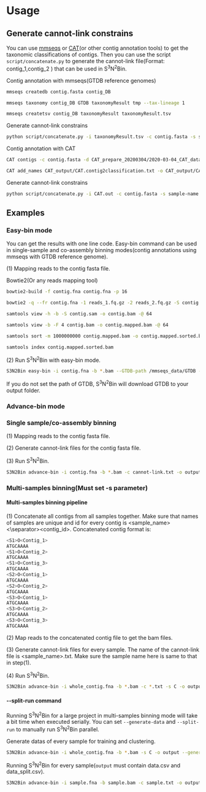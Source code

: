 # Usage

## Generate cannot-link constrains

You can use  [mmseqs](https://github.com/soedinglab/MMseqs2) or [CAT](https://github.com/dutilh/CAT)(or other contig annotation tools) to get the taxonomic classifications of contigs. Then you can use the script `script/concatenate.py` to generate the cannot-link file(Format: contig_1,contig_2 ) that can be used in S<sup>3</sup>N<sup>2</sup>Bin. 

Contig annotation with mmseqs(GTDB reference genomes)

```bash
mmseqs createdb contig.fasta contig_DB

mmseqs taxonomy contig_DB GTDB taxonomyResult tmp --tax-lineage 1

mmseqs createtsv contig_DB taxonomyResult taxonomyResult.tsv
```

Generate cannot-link constrains

```bash
python script/concatenate.py -i taxonomyResult.tsv -c contig.fasta -s sample-name -o output --mmseqs
```

Contig annotation with CAT

```bash
CAT contigs -c contig.fasta -d CAT_prepare_20200304/2020-03-04_CAT_database --path_to_prodigal path_to_prodigal --path_to_diamond path_to_diamond -t CAT_prepare_20200304/2020-03-04_taxonomy -o CAT_output/CAT --force -f 0.5 --top 11 --I_know_what_Im_doing --index_chunks 1

CAT add_names CAT_output/CAT.contig2classification.txt -o CAT_output/CAT.out -t CAT_prepare_20200304/2020-03-04_taxonomy --force --only_official
```

Generate cannot-link constrains

```bash
python script/concatenate.py -i CAT.out -c contig.fasta -s sample-name -o output --CAT
```

## Examples

### Easy-bin mode

You can get the results with one line code. Easy-bin command can be used in single-sample and co-assembly binning modes(contig annotations using mmseqs with GTDB reference genome).

(1) Mapping reads to the contig fasta file. 

Bowtie2(Or any reads mapping tool)

```bash
bowtie2-build -f contig.fna contig.fna -p 16

bowtie2 -q --fr contig.fna -1 reads_1.fq.gz -2 reads_2.fq.gz -S contig.sam -p 64

samtools view -h -b -S contig.sam -o contig.bam -@ 64

samtools view -b -F 4 contig.bam -o contig.mapped.bam -@ 64

samtools sort -m 1000000000 contig.mapped.bam -o contig.mapped.sorted.bam -@ 64

samtools index contig.mapped.sorted.bam
```

(2) Run S<sup>3</sup>N<sup>2</sup>Bin with easy-bin mode.

```bash
S3N2Bin easy-bin -i contig.fna -b *.bam --GTDB-path /mmseqs_data/GTDB -o output
```

If you do not set the path of GTDB, S<sup>3</sup>N<sup>2</sup>Bin will download GTDB  to your output folder.

### Advance-bin mode

### Single sample/co-assembly binning

(1) Mapping reads to the contig fasta file. 

(2) Generate cannot-link files for the contig fasta file.

(3) Run S<sup>3</sup>N<sup>2</sup>Bin.

```bash
S3N2Bin advance-bin -i contig.fna -b *.bam -c cannot-link.txt -o output 
```

### Multi-samples binning(Must set -s parameter)

#### Multi-samples binning pipeline

(1) Concatenate all contigs from all samples together. Make sure that names of samples are unique and id for every contig is <sample_name><\separator><contig_id>. Concatenated contig format is:

```bash
<S1>O<Contig_1>
ATGCAAAA
<S1>O<Contig_2>
ATGCAAAA
<S1>O<Contig_3>
ATGCAAAA
<S2>O<Contig_1>
ATGCAAAA
<S2>O<Contig_2>
ATGCAAAA
<S3>O<Contig_1>
ATGCAAAA
<S3>O<Contig_2>
ATGCAAAA
<S3>O<Contig_3>
ATGCAAAA
```

(2) Map reads to the concatenated contig file to get the bam files.

(3) Generate cannot-link files for every sample. The name of the cannot-link file is <sample_name>.txt. Make sure the sample name here is same to that in step(1).

(4) Run S<sup>3</sup>N<sup>2</sup>Bin.

```bash
S3N2Bin advance-bin -i whole_contig.fna -b *.bam -c *.txt -s C -o output
```

#### --split-run command

Running S<sup>3</sup>N<sup>2</sup>Bin for a large project in multi-samples binning mode will take a bit time when executed serially. You can set `--generate-data` and `--split-run` to manually run S<sup>3</sup>N<sup>2</sup>Bin parallel.

Generate datas of every sample for training and clustering.

```bash
S3N2Bin advance-bin -i whole_contig.fna -b *.bam -s C -o output --generate-data
```

Running S<sup>3</sup>N<sup>2</sup>Bin for every sample(`output` must contain data.csv and data_split.csv).

```bash
S3N2Bin advance-bin -i sample.fna -b sample.bam -c sample.txt -o output/samples/sample --split-run
```

